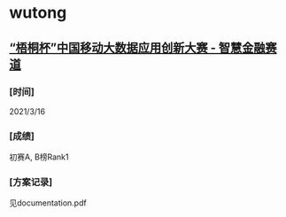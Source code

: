 # wutong
[“梧桐杯”中国移动大数据应用创新大赛 - 智慧金融赛道](https://js.dclab.run/v2/cmptDetail.html?id=463)
---
### [时间]
2021/3/16
### [成绩]
初赛A, B榜Rank1
### [方案记录]
见documentation.pdf
